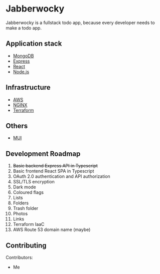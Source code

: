 # Jabberwocky

Jabberwocky is a fullstack todo app, because every developer needs to make a todo app.

## Application stack

- [MongoDB](https://www.mongodb.com/)
- [Express](https://expressjs.com/)
- [React](https://reactjs.org/)
- [Node.js](https://nodejs.org/en/)

## Infrastructure

- [AWS](https://aws.amazon.com/)
- [NGINX](https://nginx.org/)
- [Terraform](https://www.terraform.io/)

## Others

- [MUI](https://mui.com/)

## Development Roadmap

1. ~~Basic backend Express API in Typescript~~
2. Basic frontend React SPA in Typescript
3. OAuth 2.0 authentication and API authorization
4. SSL/TLS encryption
5. Dark mode
6. Coloured flags
7. Lists
8. Folders
9. Trash folder
10. Photos
11. Links
12. Terraform IaaC
13. AWS Route 53 domain name (maybe)

## Contributing

Contributors:

- Me
